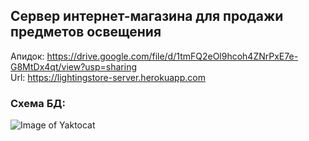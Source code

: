 ## Сервер интернет-магазина для продажи предметов освещения</br>
Апидок: https://drive.google.com/file/d/1tmFQ2eOl9hcoh4ZNrPxE7e-G8MtDx4qt/view?usp=sharing</br>
Url: https://lightingstore-server.herokuapp.com</br>
### Cхема БД:
![Image of Yaktocat](https://i.imgur.com/grjwMqd.png)
